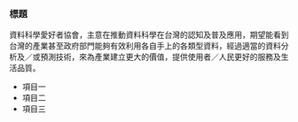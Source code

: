 ### 標題

資料科學愛好者協會，主意在推動資料科學在台灣的認知及普及應用，期望能看到台灣的產業甚至政府部門能夠有效利用各自手上的各類型資料，經過適當的資料分析及／或預測技術，來為產業建立更大的價值，提供使用者／人民更好的服務及生活品質。

- 項目一
- 項目二
- 項目三